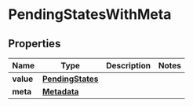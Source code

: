 # PendingStatesWithMeta

## Properties
Name | Type | Description | Notes
------------ | ------------- | ------------- | -------------
**value** | [**PendingStates**](PendingStates.md) |  | 
**meta** | [**Metadata**](Metadata.md) |  | 
